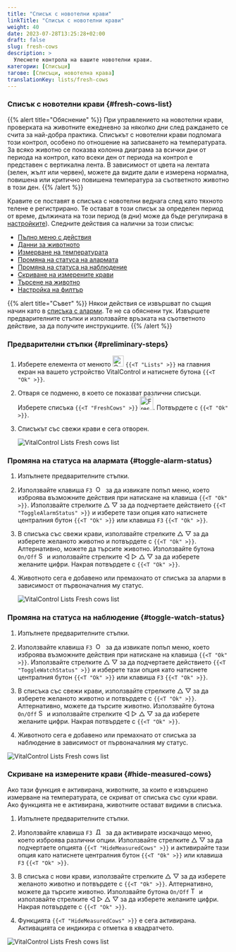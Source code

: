 ```yaml
---
title: "Списък с новотелни крави"
linkTitle: "Списък с новотелни крави"
weight: 40
date: 2023-07-28T13:25:28+02:00
draft: false
slug: fresh-cows
description: >
  Улеснете контрола на вашите новотелни крави.
категории: [Списъци]
тагове: [Списъци, новотелна крава]
translationKey: lists/fresh-cows
---
```

### Списък с новотелни крави {#fresh-cows-list}

{{% alert title="Обяснение" %}}
При управлението на новотелни крави, проверката на животните ежедневно за няколко дни след раждането се счита за най-добра практика. Списъкът с новотелни крави подпомага този контрол, особено по отношение на записването на температурата. За всяко животно се показва колонна диаграма за всички дни от периода на контрол, като всеки ден от периода на контрол е представен с вертикална лента. В зависимост от цвета на лентата (зелен, жълт или червен), можете да видите дали е измерена нормална, повишена или критично повишена температура за съответното животно в този ден.
{{% /alert %}}

Кравите се поставят в списъка с новотелни веднага след като тяхното телене е регистрирано. Те остават в този списък за определен период от време, дължината на този период (в дни) може да бъде регулирана в [настройките](../../settings/data-acquisition/#control-period-of-fresh-cows)).
 Следните действия са налични за този списък:

- [Пълно меню с действия](../alarm/#full-action-menu)
- [Данни за животното](../alarm/#animal-data)
- [Измерване на температурата](../alarm/#take-temperature)
- [Промяна на статуса на алармата](#toggle-alarm-status)
- [Промяна на статуса на наблюдение](#toggle-watch-status)
- [Скриване на измерените крави](#hide-measured-cows)
- [Търсене на животно](../alarm/#search-animal)
- [Настройка на филтър](../alarm/#set-filter)

{{% alert title="Съвет" %}}
Някои действия се извършват по същия начин като в [списъка с аларми](../alarm). Те не са обяснени тук. Извършете предварителните стъпки и използвайте връзката на съответното действие, за да получите инструкциите.
{{% /alert %}}

### Предварителни стъпки {#preliminary-steps}

1. Изберете елемента от менюто <img src="/icons/main/lists.svg" width="25" align="bottom" alt="Списъци" /> `{{<T "Lists" >}}` на главния екран на вашето устройство VitalControl и натиснете бутона `{{<T "Ok" >}}`.

2. Отваря се подменю, в което се показват различни списъци. Изберете списъка `{{<T "FreshCows" >}}` <img src="/icons/lists/freshcows.svg" width="30" align="bottom" alt="Fresh-cows" />. Потвърдете с `{{<T "Ok" >}}`.

3. Списъкът със свежи крави е сега отворен.

   ![VitalControl Lists Fresh cows list](../images/firststeps4.png "Списък със свежи крави")

### Промяна на статуса на алармата {#toggle-alarm-status}

1. Изпълнете предварителните стъпки.

2. Използвайте клавиша `F3` &nbsp;<img src="/icons/footer/open-popup.svg" width="15" align="bottom" alt="Open popup" />&nbsp; за да извикате попъп меню, което изброява възможните действия при натискане на клавиша `{{<T "Ok" >}}`. Използвайте стрелките △ ▽ за да подчертаете действието `{{<T "ToggleAlarmStatus" >}}` и изберете тази опция като натиснете централния бутон `{{<T "Ok" >}}` или клавиша `F3` `{{<T "Ok" >}}`.

3. В списъка със свежи крави, използвайте стрелките △ ▽ за да изберете желаното животно и потвърдете с `{{<T "Ok" >}}`. Алтернативно, можете да търсите животно. Използвайте бутона `On/Off` <img src="/icons/footer/search.svg" width="15" align="bottom" alt="Search" /> и използвайте стрелките ◁ ▷ △ ▽ за да изберете желаните цифри. Накрая потвърдете с `{{<T "Ok" >}}`.

4. Животното сега е добавено или премахнато от списъка за аларми в зависимост от първоначалния му статус.

   ![VitalControl Lists Fresh cows list](../images/togglealarmstatus.png "Промяна на статуса на алармата")

### Промяна на статуса на наблюдение {#toggle-watch-status}

1. Изпълнете предварителните стъпки.

2. Използвайте клавиша `F3` &nbsp;<img src="/icons/footer/open-popup.svg" width="15" align="bottom" alt="Open popup" />&nbsp; за да извикате попъп меню, което изброява възможните действия при натискане на клавиша `{{<T "Ok" >}}`. Използвайте стрелките △ ▽ за да подчертаете действието `{{<T "ToggleWatchStatus" >}}` и изберете тази опция като натиснете централния бутон `{{<T "Ok" >}}` или клавиша `F3` `{{<T "Ok" >}}`.

3. В списъка със свежи крави, използвайте стрелките △ ▽ за да изберете желаното животно и потвърдете с `{{<T "Ok" >}}`. Алтернативно, можете да търсите животно. Използвайте бутона `On/Off` <img src="/icons/footer/search.svg" width="15" align="bottom" alt="Search" /> и използвайте стрелките ◁ ▷ △ ▽ за да изберете желаните цифри. Накрая потвърдете с `{{<T "Ok" >}}`.

4. Животното сега е добавено или премахнато от списъка за наблюдение в зависимост от първоначалния му статус.

![VitalControl Lists Fresh cows list](../images/togglewatchstatus.png "Промяна на статуса за наблюдение")

### Скриване на измерените крави {#hide-measured-cows}

Ако тази функция е активирана, животните, за които е извършено измерване на температурата, се скриват от списъка със сухи крави. Ако функцията не е активирана, животните остават видими в списъка.

1. Изпълнете предварителните стъпки.

2. Използвайте клавиша `F3` &nbsp;<img src="/icons/footer/open-popup.svg" width="15" align="bottom" alt="Действия" />&nbsp; за да активирате изскачащо меню, което изброява различни опции. Използвайте стрелките △ ▽ за да подчертаете опцията `{{<T "HideMeasuredCows" >}}` и активирайте тази опция като натиснете централния бутон `{{<T "Ok" >}}` или клавиша `F3` `{{<T "Ok" >}}`.

3. В списъка с нови крави, използвайте стрелките △ ▽ за да изберете желаното животно и потвърдете с `{{<T "Ok" >}}`. Алтернативно, можете да търсите животно. Използвайте бутона `On/Off` <img src="/icons/footer/search.svg" width="15" align="bottom" alt="Търсене" /> и използвайте стрелките ◁ ▷ △ ▽ за да изберете желаните цифри. Накрая потвърдете с `{{<T "Ok" >}}`.

4. Функцията `{{<T "HideMeasuredCows" >}}` е сега активирана. Активацията се индикира с отметка в квадратчето.

![VitalControl Lists Fresh cows list](../images/hidemeasuredcows.png "Скрий измерените крави")
